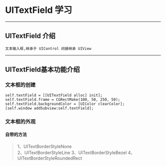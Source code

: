 # UITextField 学习

---

## UITextField 介绍

```
文本输入框,继承于 UIControl 间接继承 UIView 
```

---

## UITextField基本功能介绍

### 文本框的创建

```
self.textField = [[UITextField alloc] init];
self.textField.frame = CGRectMake(100, 50, 250, 50);
self.textField.backgroundColor = [UIColor clearColor];
[self.window addSubview:self.textField];
```

### 文本框的外观

#### 自带的方法

>1、UITextBorderStyleNone  
>2、UITextBorderStyleLine 
>3、UITextBorderStyleBezel 
>4、UITextBorderStyleRoundedRect 


